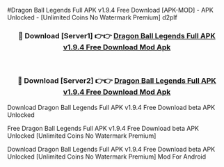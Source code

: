 #Dragon Ball Legends Full APK v1.9.4 Free Download [APK-MOD] - APK Unlocked - [Unlimited Coins No Watermark Premium] d2plf



<div align="center">

<h3>🔴 Download [Server1] 👉👉 <a href="https://momento.my/?title=Dragon_Ball_Legends_Full_APK_v1.9.4_Free_Download">Dragon Ball Legends Full APK v1.9.4 Free Download Mod Apk</a></h3><br>

<h3>🔴 Download [Server2] 👉👉 <a href="https://momento.my/?title=Dragon_Ball_Legends_Full_APK_v1.9.4_Free_Download">Dragon Ball Legends Full APK v1.9.4 Free Download Mod Apk</a></h3>
</div>



Download Dragon Ball Legends Full APK v1.9.4 Free Download beta APK Unlocked

Free Dragon Ball Legends Full APK v1.9.4 Free Download beta APK Unlocked [Unlimited Coins No Watermark Premium]

Download Dragon Ball Legends Full APK v1.9.4 Free Download beta APK Unlocked [Unlimited Coins No Watermark Premium] Mod For Android
